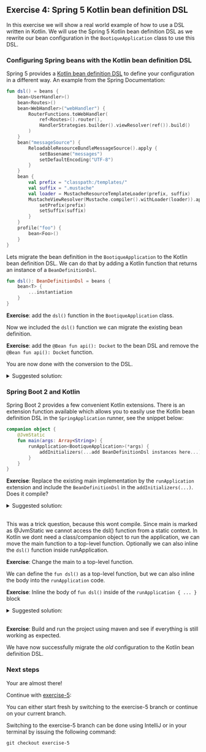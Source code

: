 ## Exercise 4: Spring 5 Kotlin bean definition DSL

In this exercise we will show a real world example of how to use a DSL written in Kotlin. We will use the Spring 5 Kotlin bean definition DSL as we rewrite our bean configuration in the `BootiqueApplication` class to use this DSL.

### Configuring Spring beans with the Kotlin bean definition DSL

Spring 5 provides a [Kotlin bean definition DSL](https://docs.spring.io/spring/docs/current/spring-framework-reference/languages.html#kotlin-bean-definition-dsl) to define your configuration in a different way. An example from the Spring Documentation:

```kotlin
fun dsl() = beans {
    bean<UserHandler>()
    bean<Routes>()
    bean<WebHandler>("webHandler") {
        RouterFunctions.toWebHandler(
            ref<Routes>().router(),
            HandlerStrategies.builder().viewResolver(ref()).build()
        )
    }
    bean("messageSource") {
        ReloadableResourceBundleMessageSource().apply {
            setBasename("messages")
            setDefaultEncoding("UTF-8")
        }
    }
    bean {
        val prefix = "classpath:/templates/"
        val suffix = ".mustache"
        val loader = MustacheResourceTemplateLoader(prefix, suffix)
        MustacheViewResolver(Mustache.compiler().withLoader(loader)).apply {
            setPrefix(prefix)
            setSuffix(suffix)
        }
    }
    profile("foo") {
        bean<Foo>()
    }
}
```
Lets migrate the bean definition in the `BootiqueApplication` to the Kotlin bean definition DSL. We can do that by adding a Kotlin function that returns an instance of a `BeanDefinitionDsl`.
                                                                          
```kotlin
fun dsl(): BeanDefinitionDsl = beans {
    bean<T> { 
        ...instantiation
    }
}
```

**Exercise**: add the `dsl()` function in the `BootiqueApplication` class.

Now we included the `dsl()` function we can migrate the existing bean definition.

**Exercise**: add the `@Bean fun api(): Docket` to the bean DSL and remove the `@Bean fun api(): Docket` function.

You are now done with the conversion to the DSL.

<details>
<summary>Suggested solution:</summary>

```kotlin
fun dsl() = beans {
    bean<Docket> {
        Docket(DocumentationType.SWAGGER_2)
                .select()
                .apis(RequestHandlerSelectors.basePackage("com.bootique.bootique"))
                .build()
    }
}
```
</details>

### Spring Boot 2 and Kotlin

Spring Boot 2 provides a few convenient Kotlin extensions. There is an extension function available which allows you to easily use the Kotlin bean definition DSL in the `SpringApplication` runner, see the snippet below:

```kotlin
companion object {
    @JvmStatic
    fun main(args: Array<String>) {
        runApplication<BootiqueApplication>(*args) {
            addInitializers(...add BeanDefinitionDsl instances here...)
        }
    }
}
```

**Exercise**: Replace the existing main implementation by the `runApplication` extension and include the `BeanDefinitionDsl` in the `addInitializers(...)`. Does it compile?

<details>
<summary>Suggested solution:</summary>

```kotlin
/**
 * Spring boot application with Swagger2 enabled.
 */
@SpringBootApplication
@EnableSwagger2
class BootiqueApplication {

    /**
     * Swagger2 configuration.
     */
    fun dsl() = beans {
        bean<Docket> {
            Docket(DocumentationType.SWAGGER_2)
                    .select()
                    .apis(RequestHandlerSelectors.basePackage("com.bootique.bootique"))
                    .build()
        }
    }

    companion object {
        /**
         * Runs the Spring boot application.
         */
         @JvmStatic
        fun main(args: Array<String>) {
            runApplication<BootiqueApplication>(*args) {
                addInitializers(dsl()) // Wont compile
            }
        }
    }
}
```
</details>
<br>

This was a trick question, because this wont compile. Since main is marked as @JvmStatic we cannot access the dsl() function from a static context. In Kotlin we dont need a class/companion object to run the application, we can move the main function to a top-level function. Optionally we can also inline the `dsl()` function inside runApplication. 

**Exercise**: Change the main to a top-level function. 

We can define the `fun dsl()` as a top-level function, but we can also inline the body into the `runApplication` code.

**Exercise**: Inline the body of `fun dsl()` inside of the `runApplication { ... }` block

<details>
<summary>Suggested solution:</summary>

```kotlin
/**
 * Spring boot application with Swagger2 enabled.
 */
@SpringBootApplication
@EnableSwagger2
class BootiqueApplication

fun main(args: Array<String>) {
    runApplication<BootiqueApplication>(*args) {
        addInitializers(
            beans {
                bean<Docket> {
                    Docket(DocumentationType.SWAGGER_2)
                        .select()
                        .apis(RequestHandlerSelectors.basePackage("com.bootique.bootique"))
                        .build()
                }
            }
        )
    }
}
```
</details>
<br>

**Exercise**: Build and run the project using maven and see if everything is still working as expected.

We have now successfully migrate the _old_ configuration to the Kotlin bean definition DSL. 

### Next steps

Your are almost there!
 
Continue with [exercise-5](exercise-5.md):

You can either start fresh by switching to the exercise-5 branch or continue on your current branch.

Switching to the exercise-5 branch can be done using IntelliJ or in your terminal by issuing the following command:

```
git checkout exercise-5
```
